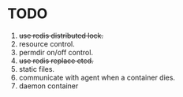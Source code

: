 TODO
=====

1. ~~use redis distributed lock.~~
2. resource control.
3. permdir on/off control.
4. ~~use redis replace etcd.~~
5. static files.
6. communicate with agent when a container dies.
7. daemon container
